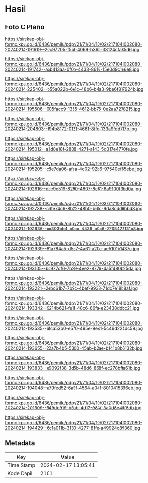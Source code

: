 # Hasil

## Foto C Plano

https://sirekap-obj-formc.kpu.go.id/6436/pemilu/pdpr/21/71/04/10/02/2171041002080-20240214-191619--20c97205-f5bf-4069-b36b-38124cfa85d6.jpg

https://sirekap-obj-formc.kpu.go.id/6436/pemilu/pdpr/21/71/04/10/02/2171041002080-20240214-191742--aab413aa-0f0b-4433-8616-15e0d9c1e6e8.jpg

https://sirekap-obj-formc.kpu.go.id/6436/pemilu/pdpr/21/71/04/10/02/2171041002080-20240214-225402--b55a022b-6e1c-48b6-b4a3-9be6f817924b.jpg

https://sirekap-obj-formc.kpu.go.id/6436/pemilu/pdpr/21/71/04/10/02/2171041002080-20240214-195506--005facc9-1355-4612-bb75-0e2aa7278215.jpg

https://sirekap-obj-formc.kpu.go.id/6436/pemilu/pdpr/21/71/04/10/02/2171041002080-20240214-204803--f94b8172-0121-4661-8ffd-133a9fdd717b.jpg

https://sirekap-obj-formc.kpu.go.id/6436/pemilu/pdpr/21/71/04/10/02/2171041002080-20240214-195012--a3d8e18f-2808-4271-a143-5d317e4770fe.jpg

https://sirekap-obj-formc.kpu.go.id/6436/pemilu/pdpr/21/71/04/10/02/2171041002080-20240214-195205--c8e7da06-afea-4c02-92b6-97540ef85ebe.jpg

https://sirekap-obj-formc.kpu.go.id/6436/pemilu/pdpr/21/71/04/10/02/2171041002080-20240214-192616--dee9e519-8290-4807-8c61-6a9100f3bd0a.jpg

https://sirekap-obj-formc.kpu.go.id/6436/pemilu/pdpr/21/71/04/10/02/2171041002080-20240214-192738--c6fe74c6-8b22-48b0-b6fc-9da8cdd6bbd8.jpg

https://sirekap-obj-formc.kpu.go.id/6436/pemilu/pdpr/21/71/04/10/02/2171041002080-20240214-192836--cc803bb4-c9ea-4438-b9c6-2768472131c8.jpg

https://sirekap-obj-formc.kpu.go.id/6436/pemilu/pdpr/21/71/04/10/02/2171041002080-20240214-192939--81a784a5-d5e7-4a61-a20c-ae5101b1437c.jpg

https://sirekap-obj-formc.kpu.go.id/6436/pemilu/pdpr/21/71/04/10/02/2171041002080-20240214-193105--bc977df6-7b29-4ee2-8776-4a5f480b25da.jpg

https://sirekap-obj-formc.kpu.go.id/6436/pemilu/pdpr/21/71/04/10/02/2171041002080-20240214-193221--2ebc61b7-7b9c-4bef-9933-71dc7e18b8af.jpg

https://sirekap-obj-formc.kpu.go.id/6436/pemilu/pdpr/21/71/04/10/02/2171041002080-20240214-193342--9214b621-fe11-48c6-86fa-e23438ddbc21.jpg

https://sirekap-obj-formc.kpu.go.id/6436/pemilu/pdpr/21/71/04/10/02/2171041002080-20240214-193535--6fca53b0-e570-495e-9e41-5c46d224dc59.jpg

https://sirekap-obj-formc.kpu.go.id/6436/pemilu/pdpr/21/71/04/10/02/2171041002080-20240214-193655--22a7b4b5-5300-45ab-b2ae-b141b8b6132b.jpg

https://sirekap-obj-formc.kpu.go.id/6436/pemilu/pdpr/21/71/04/10/02/2171041002080-20240214-193833--e9092f38-3d5b-48d6-868f-ec278bffa61b.jpg

https://sirekap-obj-formc.kpu.go.id/6436/pemilu/pdpr/21/71/04/10/02/2171041002080-20240214-194048--a79fed52-6a9f-4564-a041-8010415396eb.jpg

https://sirekap-obj-formc.kpu.go.id/6436/pemilu/pdpr/21/71/04/10/02/2171041002080-20240214-201509--549dc919-b5ab-4d17-983f-3a0d8e45f8db.jpg

https://sirekap-obj-formc.kpu.go.id/6436/pemilu/pdpr/21/71/04/10/02/2171041002080-20240214-194429--6c1a011b-3130-4277-81fe-a49924c89360.jpg


## Metadata

| Key        | Value               |
| ---------- | ------------------- |
| Time Stamp | 2024-02-17 13:05:41 |
| Kode Dapil | 2101                |



